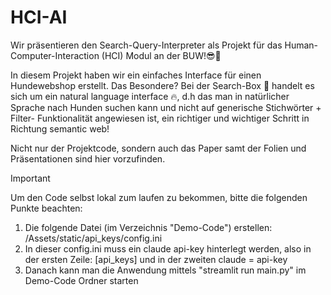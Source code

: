 # HCI-AI
Wir präsentieren den Search-Query-Interpreter als Projekt für das Human-Computer-Interaction (HCI) Modul an der BUW!😎🦾

In diesem Projekt haben wir ein einfaches Interface für einen Hundewebshop erstellt. Das Besondere? Bei der Search-Box 🔎 handelt es sich 
um ein natural language interface 🔥, d.h das man in natürlicher Sprache nach Hunden suchen kann und nicht auf generische Stichwörter + Filter-
Funktionalität angewiesen ist, ein richtiger und wichtiger Schritt in Richtung semantic web!

Nicht nur der Projektcode, sondern auch das Paper samt der Folien und Präsentationen sind hier vorzufinden. 

> [!Important]
> Um den Code selbst lokal zum laufen zu bekommen, bitte die folgenden Punkte beachten:
> 1) Die folgende Datei (im Verzeichnis "Demo-Code") erstellen: /Assets/static/api_keys/config.ini
> 2) In dieser config.ini muss ein claude api-key hinterlegt werden, also in der ersten Zeile: [api_keys] und in der zweiten claude = api-key
> 3) Danach kann man die Anwendung mittels "streamlit run main.py" im Demo-Code Ordner starten

